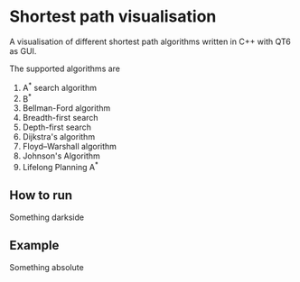 # Shortest path visualisation

A visualisation of different shortest path algorithms written in C++ with QT6 as GUI.

The supported algorithms are

1. A<sup>*</sup> search algorithm
2. B<sup>*</sup>
3. Bellman-Ford algorithm
4. Breadth-first search
5. Depth-first search
6. Dijkstra's algorithm
7. Floyd–Warshall algorithm
8. Johnson's Algorithm
9. Lifelong Planning A<sup>*</sup>

## How to run

Something darkside

## Example

Something absolute
